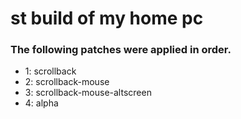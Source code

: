 # st build of my home pc

### The following patches were applied in order.

* 1: scrollback
* 2: scrollback-mouse
* 3: scrollback-mouse-altscreen
* 4: alpha
